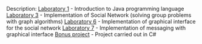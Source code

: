 Description:
[Laboratory 1](https://github.com/Leonard1403/University/tree/master/An2/Sem1/Metode%20avansate%20de%20programare/Lab1) - Introduction to Java programming language
[Laboratory 3](https://github.com/Leonard1403/University/tree/master/An2/Sem1/Metode%20avansate%20de%20programare/Lab3) - Implementation of Social Network (solving group problems with graph algorithms)
[Laboratory 6](https://github.com/Leonard1403/University/tree/master/An2/Sem1/Metode%20avansate%20de%20programare/Lab6) - Implementation of graphical interface for the social network
[Laboratory 7](https://github.com/Leonard1403/University/tree/master/An2/Sem1/Metode%20avansate%20de%20programare/Lab7/Retea%20de%20socializare%20-%20GUI%20Mesaje) - Implementation of messaging with graphical interface
[Bonus project](https://github.com/Leonard1403/University/tree/master/An2/Sem1/Metode%20avansate%20de%20programare/Tema%20Bonus/Laborator8) - Project carried out in C#